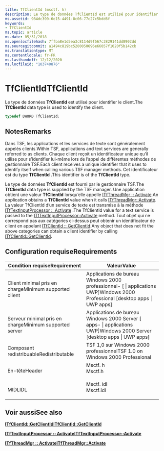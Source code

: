 ```yaml
---
title: TfClientId (msctf. h)
description: Le type de données TfClientId est utilisé pour identifier le client.
ms.assetid: 984dc390-6e15-4491-8c06-77c27c5bdd6f
keywords:
- TfClientId
ms.topic: article
ms.date: 05/31/2018
ms.openlocfilehash: 7ffba8e1d5ea3c8114d9f567c3829141dd8902dd
ms.sourcegitcommit: a1494c819bc5200050696e66057f1020f5b142cb
ms.translationtype: MT
ms.contentlocale: fr-FR
ms.lasthandoff: 12/12/2020
ms.locfileid: "103740876"
---
```

# <a name="tfclientid"></a><span data-ttu-id="d5226-104">TfClientId</span><span class="sxs-lookup"><span data-stu-id="d5226-104">TfClientId</span></span>

<span data-ttu-id="d5226-105">Le type de données **TfClientId** est utilisé pour identifier le client.</span><span class="sxs-lookup"><span data-stu-id="d5226-105">The **TfClientId** data type is used to identify the client.</span></span>


```C++
typedef DWORD TfClientId;
```



## <a name="remarks"></a><span data-ttu-id="d5226-106">Notes</span><span class="sxs-lookup"><span data-stu-id="d5226-106">Remarks</span></span>

<span data-ttu-id="d5226-107">Dans TSF, les applications et les services de texte sont généralement appelés clients.</span><span class="sxs-lookup"><span data-stu-id="d5226-107">Within TSF, applications and text services are generally referred to as clients.</span></span> <span data-ttu-id="d5226-108">Chaque client reçoit un identificateur unique qu’il utilise pour s’identifier lui-même lors de l’appel de différentes méthodes de gestionnaire TSF.</span><span class="sxs-lookup"><span data-stu-id="d5226-108">Each client receives a unique identifier that it uses to identify itself when calling various TSF manager methods.</span></span> <span data-ttu-id="d5226-109">Cet identificateur est du type **TfClientId** .</span><span class="sxs-lookup"><span data-stu-id="d5226-109">This identifier is of the **TfClientId** type.</span></span>

<span data-ttu-id="d5226-110">Le type de données **TfClientId** est fourni par le gestionnaire TSF.</span><span class="sxs-lookup"><span data-stu-id="d5226-110">The **TfClientId** data type is supplied by the TSF manager.</span></span> <span data-ttu-id="d5226-111">Une application obtient une valeur **TfClientId** lorsqu’elle appelle [ITfThreadMgr :: Activate](/windows/desktop/api/Msctf/nf-msctf-itfthreadmgr-activate).</span><span class="sxs-lookup"><span data-stu-id="d5226-111">An application obtains a **TfClientId** value when it calls [ITfThreadMgr::Activate](/windows/desktop/api/Msctf/nf-msctf-itfthreadmgr-activate).</span></span> <span data-ttu-id="d5226-112">La valeur TfClientId d’un service de texte est transmise à la méthode [ITfTextInputProcessor :: Activate](/windows/desktop/api/Msctf/nf-msctf-itftextinputprocessor-activate) .</span><span class="sxs-lookup"><span data-stu-id="d5226-112">The TfClientId value for a text service is passed to the [ITfTextInputProcessor::Activate](/windows/desktop/api/Msctf/nf-msctf-itftextinputprocessor-activate) method.</span></span> <span data-ttu-id="d5226-113">Tout objet qui ne correspond pas aux catégories ci-dessus peut obtenir un identificateur de client en appelant [ITfClientId :: GetClientId](/windows/desktop/api/Msctf/nf-msctf-itfclientid-getclientid).</span><span class="sxs-lookup"><span data-stu-id="d5226-113">Any object that does not fit the above categories can obtain a client identifier by calling [ITfClientId::GetClientId](/windows/desktop/api/Msctf/nf-msctf-itfclientid-getclientid).</span></span>

## <a name="requirements"></a><span data-ttu-id="d5226-114">Configuration requise</span><span class="sxs-lookup"><span data-stu-id="d5226-114">Requirements</span></span>



| <span data-ttu-id="d5226-115">Condition requise</span><span class="sxs-lookup"><span data-stu-id="d5226-115">Requirement</span></span> | <span data-ttu-id="d5226-116">Valeur</span><span class="sxs-lookup"><span data-stu-id="d5226-116">Value</span></span> |
|-------------------------------------|--------------------------------------------------------------------------------------|
| <span data-ttu-id="d5226-117">Client minimal pris en charge</span><span class="sxs-lookup"><span data-stu-id="d5226-117">Minimum supported client</span></span><br/> | <span data-ttu-id="d5226-118">Applications de bureau Windows 2000 professionnel- \[ \| applications UWP\]</span><span class="sxs-lookup"><span data-stu-id="d5226-118">Windows 2000 Professional \[desktop apps \| UWP apps\]</span></span><br/>                    |
| <span data-ttu-id="d5226-119">Serveur minimal pris en charge</span><span class="sxs-lookup"><span data-stu-id="d5226-119">Minimum supported server</span></span><br/> | <span data-ttu-id="d5226-120">Applications de bureau Windows 2000 Server \[ apps- \| applications UWP\]</span><span class="sxs-lookup"><span data-stu-id="d5226-120">Windows 2000 Server \[desktop apps \| UWP apps\]</span></span><br/>                          |
| <span data-ttu-id="d5226-121">Composant redistribuable</span><span class="sxs-lookup"><span data-stu-id="d5226-121">Redistributable</span></span><br/>          | <span data-ttu-id="d5226-122">TSF 1,0 sur Windows 2000 professionnel</span><span class="sxs-lookup"><span data-stu-id="d5226-122">TSF 1.0 on Windows 2000 Professional</span></span><br/>                                      |
| <span data-ttu-id="d5226-123">En-tête</span><span class="sxs-lookup"><span data-stu-id="d5226-123">Header</span></span><br/>                   | <dl> <span data-ttu-id="d5226-124"><dt>Msctf. h</dt></span><span class="sxs-lookup"><span data-stu-id="d5226-124"><dt>Msctf.h</dt></span></span> </dl>   |
| <span data-ttu-id="d5226-125">MIDL</span><span class="sxs-lookup"><span data-stu-id="d5226-125">IDL</span></span><br/>                      | <dl> <span data-ttu-id="d5226-126"><dt>Msctf. idl</dt></span><span class="sxs-lookup"><span data-stu-id="d5226-126"><dt>Msctf.idl</dt></span></span> </dl> |



## <a name="see-also"></a><span data-ttu-id="d5226-127">Voir aussi</span><span class="sxs-lookup"><span data-stu-id="d5226-127">See also</span></span>

<dl> <dt>

[<span data-ttu-id="d5226-128">**ITfClientId::GetClientId**</span><span class="sxs-lookup"><span data-stu-id="d5226-128">**ITfClientId::GetClientId**</span></span>](/windows/desktop/api/Msctf/nf-msctf-itfclientid-getclientid)
</dt> <dt>

[<span data-ttu-id="d5226-129">**ITfTextInputProcessor :: Activate**</span><span class="sxs-lookup"><span data-stu-id="d5226-129">**ITfTextInputProcessor::Activate**</span></span>](/windows/desktop/api/Msctf/nf-msctf-itftextinputprocessor-activate)
</dt> <dt>

[<span data-ttu-id="d5226-130">**ITfThreadMgr :: Activate**</span><span class="sxs-lookup"><span data-stu-id="d5226-130">**ITfThreadMgr::Activate**</span></span>](/windows/desktop/api/Msctf/nf-msctf-itfthreadmgr-activate)
</dt> </dl>

 

 





